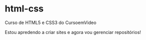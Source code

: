 # html-css
 Curso de HTML5 e CSS3 do CursoemVideo

 Estou apredendo a criar sites e agora vou gerenciar repositórios!